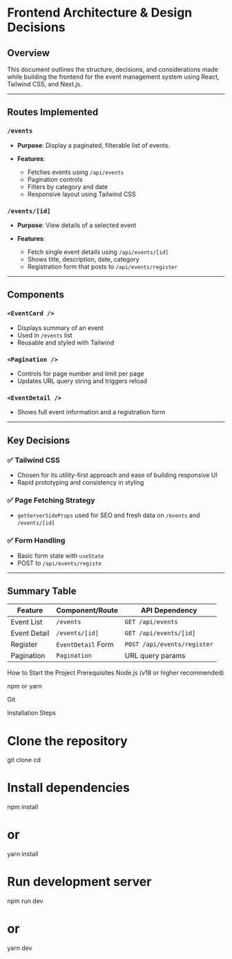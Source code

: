 # Frontend Architecture & Design Decisions

## Overview

This document outlines the structure, decisions, and considerations made while building the frontend for the event management system using React, Tailwind CSS, and Next.js.

---

## Routes Implemented

### `/events`

- **Purpose**: Display a paginated, filterable list of events.
- **Features**:

  - Fetches events using `/api/events`
  - Pagination controls
  - Filters by category and date
  - Responsive layout using Tailwind CSS

### `/events/[id]`

- **Purpose**: View details of a selected event
- **Features**:

  - Fetch single event details using `/api/events/[id]`
  - Shows title, description, date, category
  - Registration form that posts to `/api/events/register`

---

## Components

### `<EventCard />`

- Displays summary of an event
- Used in `/events` list
- Reusable and styled with Tailwind

### `<Pagination />`

- Controls for page number and limit per page
- Updates URL query string and triggers reload

### `<EventDetail />`

- Shows full event information and a registration form

---

## Key Decisions

### ✅ Tailwind CSS

- Chosen for its utility-first approach and ease of building responsive UI
- Rapid prototyping and consistency in styling

### ✅ Page Fetching Strategy

- `getServerSideProps` used for SEO and fresh data on `/events` and `/events/[id]`

### ✅ Form Handling

- Basic form state with `useState`
- POST to `/api/events/registe`

---

## Summary Table

| Feature      | Component/Route    | API Dependency              |
| ------------ | ------------------ | --------------------------- |
| Event List   | `/events`          | `GET /api/events`           |
| Event Detail | `/events/[id]`     | `GET /api/events/[id]`      |
| Register     | `EventDetail` Form | `POST /api/events/register` |
| Pagination   | `Pagination`       | URL query params            |

How to Start the Project
Prerequisites
Node.js (v18 or higher recommended)

npm or yarn

Git

Installation Steps

# Clone the repository

git clone <repository-url>
cd <project-directory>

# Install dependencies

npm install

# or

yarn install

# Run development server

npm run dev

# or

yarn dev
